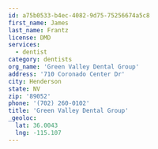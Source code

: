 ```yaml
---
id: a75b0533-b4ec-4082-9d75-75256674a5c8
first_name: James
last_name: Frantz
license: DMD
services:
  - dentist
category: dentists
org_name: 'Green Valley Dental Group'
address: '710 Coronado Center Dr'
city: Henderson
state: NV
zip: '89052'
phone: '(702) 260-0102'
title: 'Green Valley Dental Group'
_geoloc:
  lat: 36.0043
  lng: -115.107
---
```

